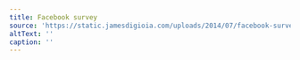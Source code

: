 ```yaml
---
title: Facebook survey
source: 'https://static.jamesdigioia.com/uploads/2014/07/facebook-survey.jpg'
altText: ''
caption: ''
---
```


